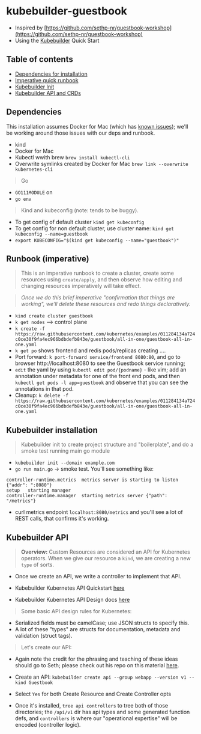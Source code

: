 # kubebuilder-guestbook

- Inspired by [https://github.com/sethp-nr/guestbook-workshop](https://github.com/sethp-nr/guestbook-workshop)
- Using the [Kubebuilder](https://github.com/kubernetes-sigs/kubebuilder) Quick Start

## Table of contents
- [Dependencies for installation](#Dependencies)
- [Imperative quick runbook](#Runbook-(imperative))
- [Kubebuilder Init](#Kubebuilder-installation)
- [Kubebuilder API and CRDs](#Kubebuilder-API)

## Dependencies
This installation assumes Docker for Mac (which has [known issues](https://kind.sigs.k8s.io/docs/user/known-issues/));
we'll be working around those issues with our deps and runbook.

- kind
- Docker for Mac 
- Kubectl wwith brew `brew install kubectl-cli`
- Overwrite symlinks created by Docker for Mac `brew link --overwrite kubernetes-cli`


> Go
- `GO111MODULE` on
- `go env`

> Kind and kubeconfig (note: tends to be buggy).
- To get config of default cluster `kind get kubeconfig`
- To get config for non default cluster, use cluster name: `kind get kubeconfig --name=guestbook`
- `export KUBECONFIG="$(kind get kubeconfig --name="guestbook")"`

## Runbook (imperative)
> This is an imperative runbook to create a cluster, create some resources using
`create/apply`, and then observe how editing and changing resources imperatively
will take effect.

> *Once we do this brief imperative "confirmation that things are working", we'll delete these resources and redo things declaratively.*

- `kind create cluster guestbook`
- `k get nodes` --> control plane
- `k create -f https://raw.githubusercontent.com/kubernetes/examples/011284134a724c0ce30f9fa4ec966bdbdefb843e/guestbook/all-in-one/guestbook-all-in-one.yaml`
- `k get po` shows frontend and redis pods/replicas creating ....
- Port forward: `k port-forward service/frontend 8080:80`, and go to browser
http://localhost:8080 to see the Guestbook service running;
- `edit` the yaml by using `kubectl edit pod/{podname}` - like vim;
add an annotation under metadata for one of the front end pods, and then 
`kubectl get pods -l app=guestbook` and observe that you can see the annotations
in that pod.
- Cleanup: `k delete -f https://raw.githubusercontent.com/kubernetes/examples/011284134a724c0ce30f9fa4ec966bdbdefb843e/guestbook/all-in-one/guestbook-all-in-one.yaml`

## Kubebuilder installation

> Kubebuilder init to create project structure and "boilerplate", and do a smoke test running main go module

- `kubebuilder init --domain example.com`
- `go run main.go` -> smoke test. You'll see something like:
```
controller-runtime.metrics	metrics server is starting to listen	{"addr": ":8080"}
setup	starting manager
controller-runtime.manager	starting metrics server	{"path": "/metrics"}
```
- curl metrics endpoint `localhost:8080/metrics` and you'll see a lot of REST calls, that confirms it's working.

## Kubebuilder API

> **Overview:** Custom Resources are considered an API for Kubernetes operators. When we give our resource a `kind`, we are creating a new `type` of sorts.

- Once we create an API, we write a controller to implement that API.

- Kubebuilder Kubernetes API Quickstart [here](https://book.kubebuilder.io/quick-start.html#create-an-api)
- Kubebuilder Kubernetes API Design docs [here](https://book.kubebuilder.io/cronjob-tutorial/api-design.html)

> Some basic API design rules for Kubernetes:

- Serialized fields must be camelCase; use JSON structs to specify this.
- A lot of these "types" are structs for documentation, metadata and validation (struct tags).

> Let's create our API:

- Again note the credit for the phrasing and teaching of these ideas should go to Seth;
please check out his repo on this material [here](https://github.com/sethp-nr/guestbook-workshop).

- Create an API: `kubebuilder create api --group webapp --version v1 --kind Guestbook`
- Select `Yes` for both Create Resource and Create Controller opts
- Once it's installed, `tree api controllers` to tree both of those directories;
the `/api/v1` dir has api types and some generated function defs, and `controllers`
is where our "operational expertise" will be encoded (controller logic).